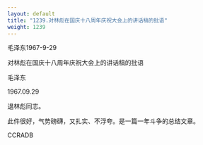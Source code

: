 ```yaml
---
layout: default
title: "1239.对林彪在国庆十八周年庆祝大会上的讲话稿的批语"
weight: 1239
---
```


毛泽东1967-9-29

对林彪在国庆十八周年庆祝大会上的讲话稿的批语

毛泽东

1967.09.29

退林彪同志。

此件很好，气势磅礴，又扎实、不浮夸。是一篇一年斗争的总结文章。

CCRADB

